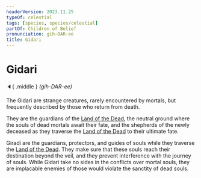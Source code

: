 ```yaml
---
headerVersion: 2023.11.25
typeOf: celestial
tags: [species, species/celestial]
partOf: Children of Belief
pronunciation: gih-DAR-ee
title: Gidari
---
```

# Gidari
:speaker:{ .middle } *(gih-DAR-ee)*  

The Gidari are strange creatures, rarely encountered by mortals, but frequently described by those who return from death. 

They are the guardians of the [Land of the Dead](<../../cosmology/multiverse/spiritual-realms/proximate-realms/land-of-the-dead.md>), the neutral ground where the souls of dead mortals await their fate, and the shepherds of the newly deceased as they traverse the [Land of the Dead](<../../cosmology/multiverse/spiritual-realms/proximate-realms/land-of-the-dead.md>) to their ultimate fate. 

Giradi are the guardians, protectors, and guides of souls while they traverse the [Land of the Dead](<../../cosmology/multiverse/spiritual-realms/proximate-realms/land-of-the-dead.md>). They make sure that these souls reach their destination beyond the veil, and they prevent interference with the journey of souls. While Gidari take no sides in the conflicts over mortal souls, they are implacable enemies of those would violate the sanctity of dead souls.
